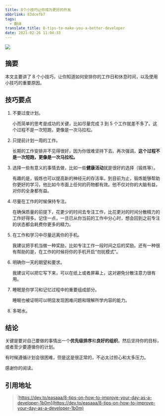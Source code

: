 ```yaml
---
title: 8个小技巧让你成为更好的开发
abbrlink: 83dcefb7
tags:
  - 翻译
translate_title: 8-tips-to-make-you-a-better-developer
date: 2021-02-26 11:04:33
---
```


![](https://cdn.jsdelivr.net/gh/kitety/blog_img@master/img/20210226115624.png)
## 摘要

本文主要讲了 8 个小技巧，让你知道如何安排你的工作日和休息时间，以及使用小技巧的重要原因。

<!-- more -->
## 技巧要点

1. 不要过度计划。

   小而简单的思考是成功的关键，比如尽量完成 3 到 5 个工作就差不多了。这个过程不是一次短跑，更像是一次马拉松。

2. 只提前计划一周的工作。

   长期的工作安排并不见得很好，因为你很难坚持下去。再次强调，**这个过程不是一次短跑，更像是一次马拉松。**

3. 选择一些有意义的事情去做，比如一些**健康活动**就是很好的选择（锻炼等）。

   有趣的是，锻炼也可以提高新的神经元的存活率。到目前为止，锻炼能够帮助你更好的学习，他比如今市面上任何的药物都有效。他不仅对你的大脑有益，对你的全身都有益。

4. 尽量在工作的时候保持专注。

   在确保质量的前提下，花更少的时间去专注工作，比花更对的时间分散精力的工作好得多。记住一点，一旦已从你当前的工作中分心时，想会回到之前专注的状态都会耗费你更多的精力。

5. 在工作和学习中尽量远离你的手机。

   我建议把手机当做一种奖励，比如专注工作一段时间之后的奖励。还有一种很有帮助的是，在工作的时候将你的手机开启“勿扰模式”。

6. 明确你一天的期望和要求。

   我建议可以把它写下来，可以在纸上或者屏幕上，这对避免分散注意力很有用。

7. 睡眠是你学习和记忆过程中的重要组成部分。

   睡眠也被证明可以明显发现困难问题和理解所学内容的能力。

8. 多喝水。

## 结论

关键是要对自己要做的事情出一个**优先级排序**和**良好的组织**。然后坚持你的目标，或者至少要遵循你的计划。

有时候遵循计划会很困难，但是这是很正常的，不必太过担心和太多压力。

感谢你的阅读。

## 引用地址
> [https://dev.to/easaaa/8-tips-on-how-to-improve-your-day-as-a-developer-1b0m](https://dev.to/easaaa/8-tips-on-how-to-improve-your-day-as-a-developer-1b0m)

